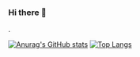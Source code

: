 ### Hi there 👋

.


[![Anurag's GitHub stats](https://github-readme-stats.vercel.app/api?username=Butachaan)](https://github.com/anuraghazra/github-readme-stats)
[![Top Langs](https://github-readme-stats.vercel.app/api/top-langs/?username=anuraghazra)](https://github.com/anuraghazra/github-readme-stats)
